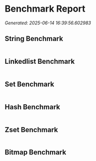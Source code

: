 # Benchmark Report
_Generated: 2025-06-14 16:39:56.602983_

## String Benchmark
```text

```
## Linkedlist Benchmark
```text

```
## Set Benchmark
```text

```
## Hash Benchmark
```text

```
## Zset Benchmark
```text

```
## Bitmap Benchmark
```text

```
